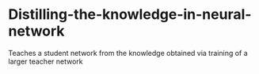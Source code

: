 # Distilling-the-knowledge-in-neural-network
Teaches a student network from the knowledge obtained via training of a larger teacher network
